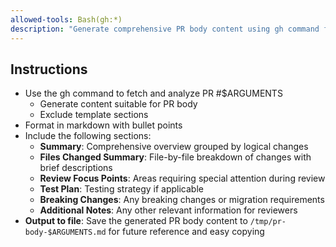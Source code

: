```yaml
---
allowed-tools: Bash(gh:*)
description: "Generate comprehensive PR body content using gh command for specified PR number"
---
```


## Instructions

- Use the gh command to fetch and analyze PR #$ARGUMENTS
  - Generate content suitable for PR body
  - Exclude template sections
- Format in markdown with bullet points
- Include the following sections:
  - **Summary**: Comprehensive overview grouped by logical changes
  - **Files Changed Summary**: File-by-file breakdown of changes with brief descriptions
  - **Review Focus Points**: Areas requiring special attention during review
  - **Test Plan**: Testing strategy if applicable
  - **Breaking Changes**: Any breaking changes or migration requirements
  - **Additional Notes**: Any other relevant information for reviewers
- **Output to file**: Save the generated PR body content to `/tmp/pr-body-$ARGUMENTS.md` for future reference and easy copying
